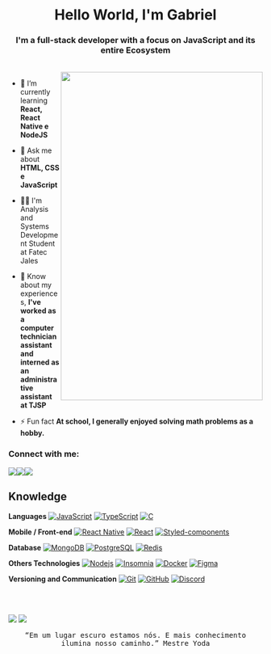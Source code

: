 <h1 align="center">Hello World, I'm Gabriel</h1>
<h3 align="center">I'm a full-stack developer with a focus on JavaScript and its entire Ecosystem</h3>

<br>

<img align="right" src="https://i.pinimg.com/originals/0a/85/67/0a8567efcf94be140d84d8c508290fb0.gif" width="400px" height="650px">

- 🌱 I’m currently learning **React, React Native e NodeJS**

- 💬 Ask me about **HTML, CSS e JavaScript**

- 👨‍🎓 I'm Analysis and Systems Development Student at Fatec Jales

- 📄 Know about my experiences, **I've worked as a computer technician assistant and interned as an administrative assistant at TJSP**

- ⚡ Fun fact **At school, I generally enjoyed solving math problems as a hobby.**

  
<h3 align="left">Connect with me:</h3>
<div style="width: 100%; display: flex;" align="left">
  <a href="mailto:gabrielmorettisilva@gmail.com" target="_blank">
    <img src="https://img.shields.io/badge/Gmail-D14836?style=for-the-badge&logo=gmail&logoColor=white&link=mailto:gabrielmorettisilva@gmail.com" />
  </a>
  <a href="https://www.linkedin.com/in/gabriel-morettii/" target="_blank">
    <img src="https://img.shields.io/badge/-LinkedIn-blue?style=for-the-badge&logo=Linkedin&logoColor=white&link=https://www.linkedin.com/in/gabriel-morettii/" />
  </a>
  <a href="https://www.instagram.com/g_morettii/" target="_blank">
    <img src="https://img.shields.io/badge/-Instagram-E4405F?style=for-the-badge&logo=Instagram&logoColor=white&link=https://www.instagram.com/g_morettii/" />
  </a>
</div>

## Knowledge

**Languages**
[![JavaScript](https://img.shields.io/badge/-JavaScript-black?style=flat-square&logo=javascript&link=https://github.com/GabrielMorettii/)](https://github.com/GabrielMorettii/)
[![TypeScript](https://img.shields.io/badge/-TypeScript-000000?style=flat-square&logo=typescript&link=https://github.com/GabrielMorettii/)](https://github.com/GabrielMorettii/)
[![C](https://img.shields.io/badge/-336791?style=flat-square&logo=c&logoColor=white&link=https://github.com/GabrielMorettii/)](https://github.com/GabrielMorettii/)

**Mobile / Front-end**
[![React Native](https://img.shields.io/badge/-ReactNative-black?style=flat-square&logo=react)](https://github.com/GabrielMorettii/)
[![React](https://img.shields.io/badge/-React-black?style=flat-square&logo=react&link=https://github.com/GabrielMorettii/)](https://github.com/GabrielMorettii/)
[![Styled-components](https://img.shields.io/badge/-Styled%20Components-pink?style=flat-square&logo=styled-components)](https://github.com/GabrielMorettii/)

**Database**
[![MongoDB](https://img.shields.io/badge/-MongoDB-black?style=flat-square&logo=mongodb&link=https://github.com/GabrielMorettii/)](https://github.com/GabrielMorettii/)
[![PostgreSQL](https://img.shields.io/badge/-PostgreSQL-336791?style=flat-square&logo=postgresql&link=https://github.com/GabrielMorettii/)](https://github.com/GabrielMorettii/)
[![Redis](https://img.shields.io/badge/-Redis-red?style=flat-square&logo=redis&link=https://github.com/GabrielMorettii/)](https://github.com/GabrielMorettii/)

**Others Technologies**
[![Nodejs](https://img.shields.io/badge/-Nodejs-black?style=flat-square&logo=Node.js&link=https://github.com/GabrielMorettii/)](https://github.com/GabrielMorettii/)
[![Insomnia](https://img.shields.io/badge/-Insomnia-5849BE?style=flat-square&logo=Insomnia&link=https://github.com/GabrielMorettii/)](https://github.com/GabrielMorettii/)
[![Docker](https://img.shields.io/badge/-Docker-black?style=flat-square&logo=docker&link=https://github.com/GabrielMorettii/)](https://github.com/GabrielMorettii/)
[![Figma](https://img.shields.io/badge/-Figma-ffbaba?style=flat-square&logo=figma)](https://github.com/GabrielMorettii/)

**Versioning and Communication**
[![Git](https://img.shields.io/badge/-Git-black?style=flat-square&logo=git&link=https://github.com/GabrielMorettii/)](https://github.com/GabrielMorettii/)
[![GitHub](https://img.shields.io/badge/-GitHub-181717?style=flat-square&logo=github&link=https://github.com/GabrielMorettii/)](https://github.com/GabrielMorettii/)
[![Discord](https://img.shields.io/badge/-Discord-000000?style=flat-square&logo=Discord&link=https://github.com/GabrielMorettii/)](https://github.com/GabrielMorettii/)


<br><br>

<p align="left">
  <img src = "https://github-readme-stats.vercel.app/api?username=GabrielMorettii&show_icons=true&theme=radical&line_height=27">
  <img src = "https://github-readme-stats.vercel.app/api/top-langs/?username=GabrielMorettii&hide=css,java,html&layout=compact&theme=radical">
</p>

<p align="center">
  <samp>
    “Em um lugar escuro estamos nós. E mais conhecimento ilumina nosso caminho.” Mestre Yoda
  </samp>
</p>
